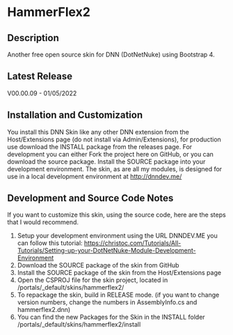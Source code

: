 HammerFlex2
==========

Description
-----------
Another free open source skin for DNN (DotNetNuke) using Bootstrap 4.

Latest Release
--------------
V00.00.09 - 01/05/2022

Installation and Customization
------------------------------
You install this DNN Skin like any other DNN extension from the Host/Extensions page (do not install via Admin/Extensions), for production use download the INSTALL package from the releases page. For development you can either Fork the project here on GitHub, or you can download the source package. Install the SOURCE package into your development environment. The skin, as are all my modules, is designed for use in a local development environment at http://dnndev.me/ 

Development and Source Code Notes
---------------------------------
If you want to customize this skin, using the source code, here are the steps that I would recommend. 

1. Setup your development environment using the URL DNNDEV.ME you can follow this tutorial: https://christoc.com/Tutorials/All-Tutorials/Setting-up-your-DotNetNuke-Module-Development-Environment
2. Download the SOURCE package of the skin from GitHub
3. Install the SOURCE package of the skin from the Host/Extensions page
4. Open the CSPROJ file for the skin project, located in /portals/_default/skins/hammerflex2/
5. To repackage the skin, build in RELEASE mode. (if you want to change version numbers, change the numbers in AssemblyInfo.cs and hammerflex2.dnn)
6. You can find the new Packages for the Skin in the INSTALL folder /portals/_default/skins/hammerflex2/install
